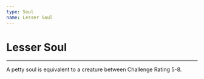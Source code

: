 ```yaml
---
type: Soul
name: Lesser Soul
---
```

# Lesser Soul
---
A petty soul is equivalent to a creature between Challenge Rating 5-8.